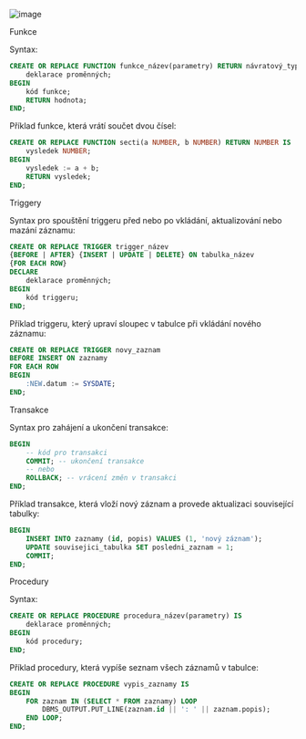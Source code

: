 ![image](https://user-images.githubusercontent.com/53978671/234581981-1e3b0f90-447b-4a64-a87f-056f6c9dc6bd.png)

Funkce

Syntax:
```sql
CREATE OR REPLACE FUNCTION funkce_název(parametry) RETURN návratový_typ IS
    deklarace proměnných;
BEGIN
    kód funkce;
    RETURN hodnota;
END;
```
Příklad funkce, která vrátí součet dvou čísel:
```sql
CREATE OR REPLACE FUNCTION secti(a NUMBER, b NUMBER) RETURN NUMBER IS
    vysledek NUMBER;
BEGIN
    vysledek := a + b;
    RETURN vysledek;
END;
```
Triggery

Syntax pro spouštění triggeru před nebo po vkládání, aktualizování nebo mazání záznamu:
```sql
CREATE OR REPLACE TRIGGER trigger_název
{BEFORE | AFTER} {INSERT | UPDATE | DELETE} ON tabulka_název
{FOR EACH ROW} 
DECLARE
    deklarace proměnných;
BEGIN
    kód triggeru;
END;
```
Příklad triggeru, který upraví sloupec v tabulce při vkládání nového záznamu:
```sql
CREATE OR REPLACE TRIGGER novy_zaznam
BEFORE INSERT ON zaznamy
FOR EACH ROW
BEGIN
    :NEW.datum := SYSDATE;
END;
```
Transakce

Syntax pro zahájení a ukončení transakce:
```sql
BEGIN
    -- kód pro transakci
    COMMIT; -- ukončení transakce
    -- nebo
    ROLLBACK; -- vrácení změn v transakci
END;
```
Příklad transakce, která vloží nový záznam a provede aktualizaci související tabulky:
```sql
BEGIN
    INSERT INTO zaznamy (id, popis) VALUES (1, 'nový záznam');
    UPDATE souvisejici_tabulka SET posledni_zaznam = 1;
    COMMIT;
END;
```
Procedury

Syntax:
```sql
CREATE OR REPLACE PROCEDURE procedura_název(parametry) IS
    deklarace proměnných;
BEGIN
    kód procedury;
END;
```
Příklad procedury, která vypíše seznam všech záznamů v tabulce:
```sql
CREATE OR REPLACE PROCEDURE vypis_zaznamy IS
BEGIN
    FOR zaznam IN (SELECT * FROM zaznamy) LOOP
        DBMS_OUTPUT.PUT_LINE(zaznam.id || ': ' || zaznam.popis);
    END LOOP;
END;
```
